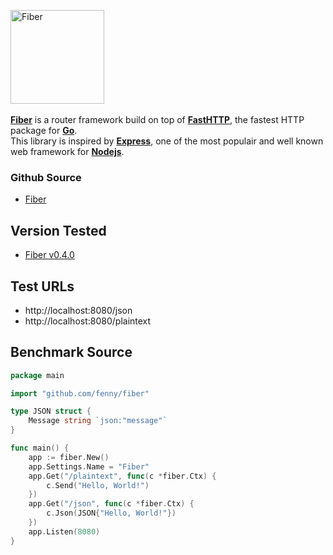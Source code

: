 <img src="https://fenny.github.io/fiber/static/logo.jpg" width="150" alt="Fiber"><br><br>
**[Fiber](https://github.com/fenny/fiber)** is a router framework build on top of **[FastHTTP](https://github.com/valyala/fasthttp)**, the fastest HTTP package for **[Go](https://golang.org/doc/)**.<br>
This library is inspired by **[Express](https://expressjs.com/en/4x/api.html)**, one of the most populair and well known web framework for **[Nodejs](https://nodejs.org/en/about/)**.

### Github Source
* [Fiber](https://github.com/fenny/fiber)

## Version Tested
* [Fiber v0.4.0](https://github.com/fenny/fiber/releases)

## Test URLs
* http://localhost:8080/json
* http://localhost:8080/plaintext

## Benchmark Source
```go
package main

import "github.com/fenny/fiber"

type JSON struct {
	Message string `json:"message"`
}

func main() {
	app := fiber.New()
	app.Settings.Name = "Fiber"
	app.Get("/plaintext", func(c *fiber.Ctx) {
		c.Send("Hello, World!")
	})
	app.Get("/json", func(c *fiber.Ctx) {
		c.Json(JSON{"Hello, World!"})
	})
	app.Listen(8080)
}
```
